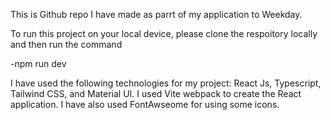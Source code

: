 This is Github repo I have made as parrt of my application to Weekday. 

To run this project on your local device, please clone the respoitory locally and then run the command 

-npm run dev

I have used the following technologies for my project: React Js, Typescript, Tailwind CSS, and Material UI. 
I used Vite webpack to create the React application.
I have also used FontAwseome for using some icons. 